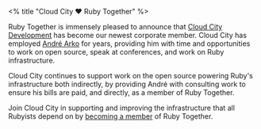 <% title "Cloud City ❤️ Ruby Together" %>

Ruby Together is immensely pleased to announce that [Cloud City Development](http://cloudcity.io) has become our newest corporate member. Cloud City has employed [André Arko](https://twitter.com/indirect) for years, providing him with time and opportunities to work on open source, speak at conferences, and work on Ruby infrastructure.

Cloud City continues to support work on the open source powering Ruby's infrastructure both indirectly, by providing André with consulting work to ensure his bills are paid, and directly, as a member of Ruby Together.

Join Cloud City in supporting and improving the infrastructure that all Rubyists depend on by [becoming a member](<%= root_path(anchor: "join") %>) of Ruby Together.
